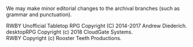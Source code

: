 We may make minor editorial changes to the archival branches (such as grammar
and punctuation).

RWBY Unofficial Tabletop RPG Copyright (C) 2014-2017 Andrew Diederich.  
desktopRPG Copyright (c) 2018 CloudGate Systems.  
RWBY Copyright (c) Rooster Teeth Productions.
